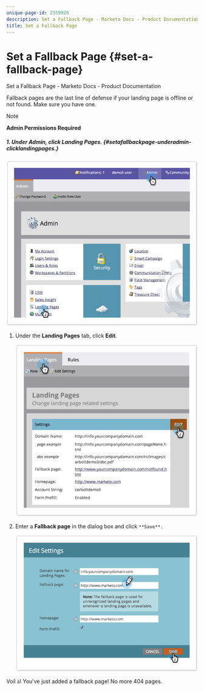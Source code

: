 ```yaml
---
unique-page-id: 2359920
description: Set a Fallback Page - Marketo Docs - Product Documentation
title: Set a Fallback Page
---
```


# Set a Fallback Page {#set-a-fallback-page}

Set a Fallback Page - Marketo Docs - Product Documentation

Fallback pages are the last line of defense if your landing page is offline or not found. Make sure you have one.

>[!NOTE]
>
>**Admin Permissions Required**

##### 1. Under Admin, click Landing Pages. {#setafallbackpage-underadmin-clicklandingpages.}

![](assets/image2014-9-10-12-3a7-3a22.png)

1. Under the **Landing Pages** tab, click **Edit**.

   ![](assets/image2014-9-10-12-3a7-3a5.png)

1. Enter a **Fallback page** in the dialog box and click `**Save**.`

   ![](assets/image2014-9-10-12-3a6-3a2.png)

Voil `à`! You've just added a fallback page! No more 404 pages. 